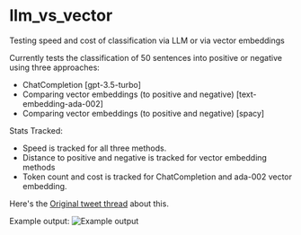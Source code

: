 # llm_vs_vector
Testing speed and cost of classification via LLM or via vector embeddings

Currently tests the classification of 50 sentences into positive or negative using three approaches:
- ChatCompletion [gpt-3.5-turbo]
- Comparing vector embeddings (to positive and negative) [text-embedding-ada-002]
- Comparing vector embeddings (to positive and negative) [spacy]

Stats Tracked:
- Speed is tracked for all three methods.
- Distance to positive and negative is tracked for vector embedding methods
- Token count and cost is tracked for ChatCompletion and ada-002 vector embedding.

Here's the <a href="http://yoheinaka](https://twitter.com/yoheinakajima/status/1688032436788322304" target="_blank">Original tweet thread</a> about this.

Example output:
<img src="https://pbs.twimg.com/media/F21AulEb0AAPC5A?format=jpg&name=4096x4096" alt="Example output">
